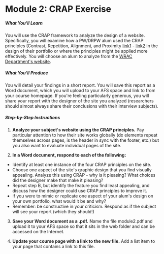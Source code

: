 # Module 2: CRAP Exercise


##### What You'll Learn

You will use the CRAP framework to analyze the design of a website. Specifically, you will examine how a PW/DRPW alum used the CRAP principles (Contrast, Repetition, Alignment, and Proximity [link1](http://www.presentationzen.com/chapter6_spread.pdf) - [link2](http://2012books.lardbucket.org/books/designing-business-information-systems-apps-websites-and-more/s07-01-c-r-a-p-principles-of-graphic-.html) in the design of their portfolio or where the principles might be applied more effectively. You will choose an alum to analyze from the [WRAC Department's website](http://wrac.msu.edu/professional-writing/portfolio/).

##### What You'll Produce
You will detail your findings in a short report. You will save this report as a Word document, which you will upload to your AFS space and link to from your course homepage. If you're feeling particularly generous, you will share your report with the designer of the site you analyzed (researchers should almost always share their conclusions with their interview subjects).

##### Step-by-Step Instructions

1. **Analyze your subject's website using the CRAP principles.** Pay particular attention to how their site works globally (do elements repeat themselves across pages, is the header in sync with the footer, etc.) but you also want to evaluate individual pages of the site.

2. **In a Word document, respond to each of the following:**
  * Identify at least one instance of the four CRAP principles on the site.
  * Choose one aspect of the site's graphic design that you find visually appealing. Analyze this using CRAP - why is it pleasing? What choices did the designer make that make it pleasing?
  * Repeat step B, but identify the feature you find least appealing, and discuss how the designer could use CRAP principles to improve it.
  * If you were to mimic or replicate one aspect of your alum's design on your own portfolio, what would it be and why?
  * Remember: be constructive in your criticism. Respond as if the subject will see your report (which they should!)

3. **Save your Word document as a .pdf.** Name the file module2.pdf and upload it to your AFS space so that it sits in the web folder and can be accessed on the Internet.

4. **Update your course page with a link to the new file.** Add a list item to your page that contains a link to this file.


